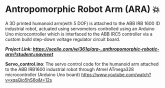# Antropomorphic Robot Arm (ARA) :collision:

A 3D printed humanoid arm(with 5 DOF) is attached to the ABB IRB 1600 ID industrial robot, actuated using servomotors controlled using an Arduino Uno microcontroller which is interfaced to the ABB IRC5 controller via a custom build step-down voltage regulator circuit board.

*****Project Link: https://seelio.com/w/361q/ara-_anthropomorphic-robotic-arm?student=navneet***** 

**Servo_control.ino**: The servo control code for the humanoid arm attached to the ABB IRB1600 industrial robot through Atmel ATmega328 microcontroller (Arduino Uno board) https://www.youtube.com/watch?v=xqaQjo5hS6o&t=12s
